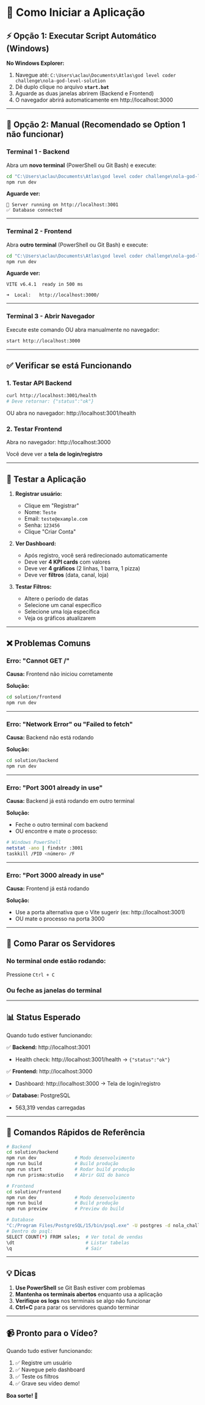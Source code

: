 # 🚀 Como Iniciar a Aplicação

## ⚡ Opção 1: Executar Script Automático (Windows)

**No Windows Explorer:**

1. Navegue até: `C:\Users\aclau\Documents\Atlas\god level coder challenge\nola-god-level-solution`
2. Dê duplo clique no arquivo **`start.bat`**
3. Aguarde as duas janelas abrirem (Backend e Frontend)
4. O navegador abrirá automaticamente em http://localhost:3000

---

## 🔧 Opção 2: Manual (Recomendado se Option 1 não funcionar)

### Terminal 1 - Backend

Abra um **novo terminal** (PowerShell ou Git Bash) e execute:

```bash
cd "C:\Users\aclau\Documents\Atlas\god level coder challenge\nola-god-level-solution\solution\backend"
npm run dev
```

**Aguarde ver:**

```
🚀 Server running on http://localhost:3001
✅ Database connected
```

---

### Terminal 2 - Frontend

Abra **outro terminal** (PowerShell ou Git Bash) e execute:

```bash
cd "C:\Users\aclau\Documents\Atlas\god level coder challenge\nola-god-level-solution\solution\frontend"
npm run dev
```

**Aguarde ver:**

```
VITE v6.4.1  ready in 500 ms

➜  Local:   http://localhost:3000/
```

---

### Terminal 3 - Abrir Navegador

Execute este comando OU abra manualmente no navegador:

```bash
start http://localhost:3000
```

---

## ✅ Verificar se está Funcionando

### 1. Testar API Backend

```bash
curl http://localhost:3001/health
# Deve retornar: {"status":"ok"}
```

OU abra no navegador: http://localhost:3001/health

### 2. Testar Frontend

Abra no navegador: http://localhost:3000

Você deve ver a **tela de login/registro**

---

## 🧪 Testar a Aplicação

1. **Registrar usuário:**

   - Clique em "Registrar"
   - Nome: `Teste`
   - Email: `teste@example.com`
   - Senha: `123456`
   - Clique "Criar Conta"

2. **Ver Dashboard:**

   - Após registro, você será redirecionado automaticamente
   - Deve ver **4 KPI cards** com valores
   - Deve ver **4 gráficos** (2 linhas, 1 barra, 1 pizza)
   - Deve ver **filtros** (data, canal, loja)

3. **Testar Filtros:**
   - Altere o período de datas
   - Selecione um canal específico
   - Selecione uma loja específica
   - Veja os gráficos atualizarem

---

## ❌ Problemas Comuns

### Erro: "Cannot GET /"

**Causa:** Frontend não iniciou corretamente

**Solução:**

```bash
cd solution/frontend
npm run dev
```

---

### Erro: "Network Error" ou "Failed to fetch"

**Causa:** Backend não está rodando

**Solução:**

```bash
cd solution/backend
npm run dev
```

---

### Erro: "Port 3001 already in use"

**Causa:** Backend já está rodando em outro terminal

**Solução:**

- Feche o outro terminal com backend
- OU encontre e mate o processo:

```bash
# Windows PowerShell
netstat -ano | findstr :3001
taskkill /PID <número> /F
```

---

### Erro: "Port 3000 already in use"

**Causa:** Frontend já está rodando

**Solução:**

- Use a porta alternativa que o Vite sugerir (ex: http://localhost:3001)
- OU mate o processo na porta 3000

---

## 🛑 Como Parar os Servidores

### No terminal onde estão rodando:

Pressione `Ctrl + C`

### Ou feche as janelas do terminal

---

## 📊 Status Esperado

Quando tudo estiver funcionando:

✅ **Backend:** http://localhost:3001

- Health check: http://localhost:3001/health → `{"status":"ok"}`

✅ **Frontend:** http://localhost:3000

- Dashboard: http://localhost:3000 → Tela de login/registro

✅ **Database:** PostgreSQL

- 563,319 vendas carregadas

---

## 🎯 Comandos Rápidos de Referência

```bash
# Backend
cd solution/backend
npm run dev              # Modo desenvolvimento
npm run build            # Build produção
npm run start            # Rodar build produção
npm run prisma:studio    # Abrir GUI do banco

# Frontend
cd solution/frontend
npm run dev              # Modo desenvolvimento
npm run build            # Build produção
npm run preview          # Preview do build

# Database
"C:/Program Files/PostgreSQL/15/bin/psql.exe" -U postgres -d nola_challenge
# Dentro do psql:
SELECT COUNT(*) FROM sales;  # Ver total de vendas
\dt                          # Listar tabelas
\q                           # Sair
```

---

## 💡 Dicas

1. **Use PowerShell** se Git Bash estiver com problemas
2. **Mantenha os terminais abertos** enquanto usa a aplicação
3. **Verifique os logs** nos terminais se algo não funcionar
4. **Ctrl+C** para parar os servidores quando terminar

---

## 📹 Pronto para o Vídeo?

Quando tudo estiver funcionando:

1. ✅ Registre um usuário
2. ✅ Navegue pelo dashboard
3. ✅ Teste os filtros
4. ✅ Grave seu vídeo demo!

**Boa sorte! 🚀**
